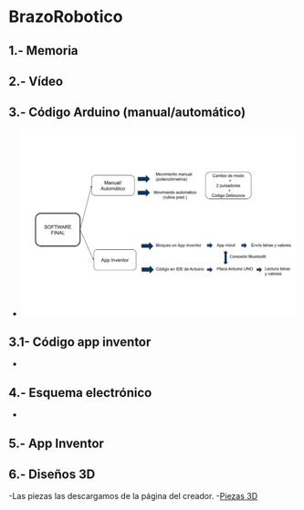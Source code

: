 # BrazoRobotico

## 1.- Memoria
## 2.- Vídeo 
## 3.- Código Arduino (manual/automático)
- <img src="https://github.com/Maxirm02/BrazoRobotico/blob/master/Esquema%20software%20final.jpg" />
## 3.1- Código app inventor
-
## 4.- Esquema electrónico
-
## 5.- App Inventor
## 6.- Diseños 3D
-Las piezas las descargamos de la página del creador.
-[Piezas 3D](https://www.thingiverse.com/thing:1015238)

